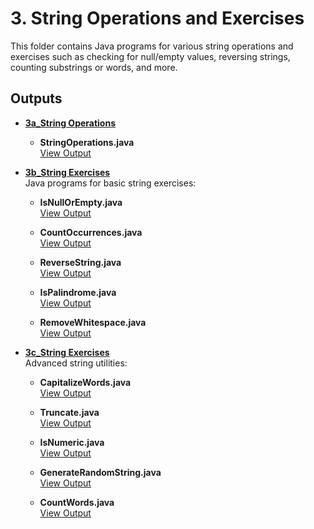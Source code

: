 # 3. String Operations and Exercises

This folder contains Java programs for various string operations and exercises such as checking for null/empty values, reversing strings, counting substrings or words, and more.

## Outputs

- **[3a_String Operations](./3a_String%20Operations)**  
  - **StringOperations.java**  
    [View Output](./3a_String%20Operations/3a.png)

- **[3b_String Exercises](./3b_String%20Exercises)**  
  Java programs for basic string exercises:

  - **IsNullOrEmpty.java**  
    [View Output](./3b_String%20Exercises/3b1.png)
  
  - **CountOccurrences.java**  
    [View Output](./3b_String%20Exercises/3b2.png)

  - **ReverseString.java**  
    [View Output](./3b_String%20Exercises/3b3.png)

  - **IsPalindrome.java**  
    [View Output](./3b_String%20Exercises/3b4.png)

  - **RemoveWhitespace.java**  
    [View Output](./3b_String%20Exercises/3b5.png)

- **[3c_String Exercises](./3c_String%20Exercises)**  
  Advanced string utilities:
  
  - **CapitalizeWords.java**  
    [View Output](./3c_String%20Exercises/3c6.png)

  - **Truncate.java**  
    [View Output](./3c_String%20Exercises/3c7.png)

  - **IsNumeric.java**  
    [View Output](./3c_String%20Exercises/3c8.png)
  
  - **GenerateRandomString.java**  
    [View Output](./3c_String%20Exercises/3c9.png)
  
  - **CountWords.java**  
    [View Output](./3c_String%20Exercises/3c10.png)

